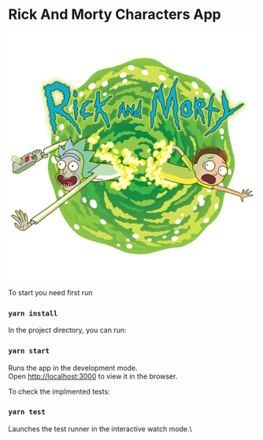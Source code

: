 # Rick And Morty Characters App

![plot](/src/assets/logo.png)

To start you need first run

### `yarn install`

In the project directory, you can run:

### `yarn start`

Runs the app in the development mode.\
Open [http://localhost:3000](http://localhost:3000) to view it in the browser.

To check the implmented tests:

### `yarn test`

Launches the test runner in the interactive watch mode.\
